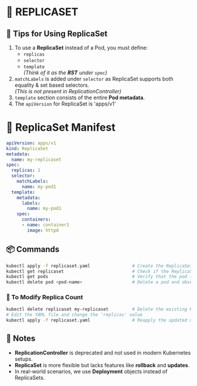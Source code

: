 # 🔁 REPLICASET
## 📌 Tips for Using ReplicaSet

1. To use a **ReplicaSet** instead of a Pod, you must define:
   - `replicas`
   - `selector`
   - `template`  
   _(Think of it as the **RST** under `spec`)_
2. `matchLabels` is added under `selector` as ReplicaSet supports both equality & set based selectors. <br>
   _(This is not present in ReplicationController)_
4. `template` section consists of the entire **Pod metadata**.
5. The `apiVersion` for ReplicaSet is 'apps/v1'

# 🔁 ReplicaSet Manifest

```yaml
apiVersion: apps/v1
kind: ReplicaSet
metadata:
  name: my-replicaset
spec:
  replicas: 1
  selector:
    matchLabels:
      name: my-pod1
  template:
    metadata:
      labels:
        name: my-pod1
    spec:
      containers:
      - name: container1
        image: httpd
```

## 📦 Commands

```sh
kubectl apply -f replicaset.yaml                # Create the ReplicaSet
kubectl get replicaset                          # Check if the ReplicaSet is created
kubectl get pods                                # Verify that the pod is running
kubectl delete pod <pod-name>                   # Delete a pod and observe auto-replacement
```

### 🔧 To Modify Replica Count

```sh
kubectl delete replicaset my-replicaset         # Delete the existing ReplicaSet
# Edit the YAML file and change the 'replicas' value
kubectl apply -f replicaset.yaml                # Reapply the updated manifest
```

## 📝 Notes

- **ReplicationController** is deprecated and not used in modern Kubernetes setups.
- **ReplicaSet** is more flexible but lacks features like **rollback** and **updates**.
- In real-world scenarios, we use **Deployment** objects instead of ReplicaSets.












